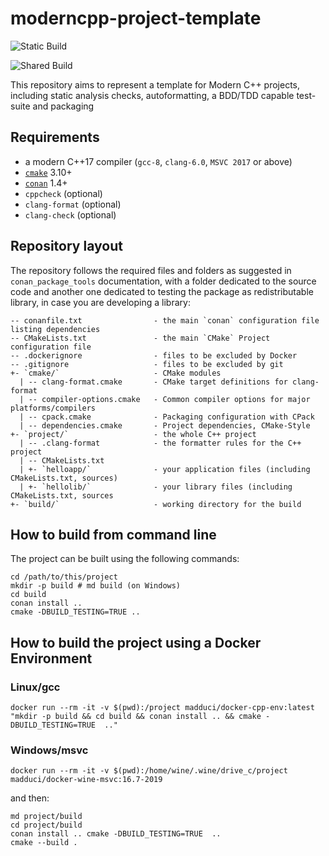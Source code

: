 # moderncpp-project-template

![Static Build](https://github.com/madduci/moderncpp-project-template/workflows/Build-Static/badge.svg)

![Shared Build](https://github.com/madduci/moderncpp-project-template/workflows/Build-Shared/badge.svg)

This repository aims to represent a template for Modern C++ projects, including static analysis checks, autoformatting, a BDD/TDD capable test-suite and packaging

## Requirements

* a modern C++17 compiler (`gcc-8`, `clang-6.0`, `MSVC 2017` or above)
* [`cmake`](https://cmake.org) 3.10+
* [`conan`](https://conan.io) 1.4+
* `cppcheck` (optional)
* `clang-format` (optional)
* `clang-check` (optional)

## Repository layout

The repository follows the required files and folders as suggested in `conan_package_tools` documentation, with a folder dedicated to the source code and another one dedicated to testing the package as redistributable library, in case you are developing a library:

```plain
-- conanfile.txt                - the main `conan` configuration file listing dependencies
-- CMakeLists.txt               - the main `CMake` Project configuration file
-- .dockerignore                - files to be excluded by Docker
-- .gitignore                   - files to be excluded by git
+- `cmake/`                     - CMake modules
  | -- clang-format.cmake       - CMake target definitions for clang-format
  | -- compiler-options.cmake   - Common compiler options for major platforms/compilers
  | -- cpack.cmake              - Packaging configuration with CPack
  | -- dependencies.cmake       - Project dependencies, CMake-Style
+- `project/`                   - the whole C++ project
  | -- .clang-format            - the formatter rules for the C++ project
  | -- CMakeLists.txt
  | +- `helloapp/`              - your application files (including CMakeLists.txt, sources)
  | +- `hellolib/`              - your library files (including CMakeLists.txt, sources
+- `build/`                     - working directory for the build
```

## How to build from command line

The project can be built using the following commands:

```shell
cd /path/to/this/project
mkdir -p build # md build (on Windows)
cd build
conan install ..
cmake -DBUILD_TESTING=TRUE ..
```

## How to build the project using a Docker Environment

### Linux/gcc

`docker run --rm -it -v $(pwd):/project madduci/docker-cpp-env:latest "mkdir -p build && cd build && conan install .. && cmake -DBUILD_TESTING=TRUE  .."`

### Windows/msvc

`docker run --rm -it -v $(pwd):/home/wine/.wine/drive_c/project madduci/docker-wine-msvc:16.7-2019`

and then:

```
md project/build
cd project/build
conan install .. cmake -DBUILD_TESTING=TRUE  ..
cmake --build .
```